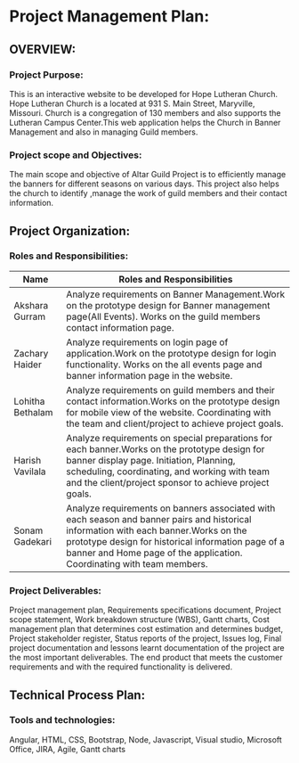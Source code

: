 # Project Management Plan:


## OVERVIEW:

### Project Purpose:
This is an interactive website to be developed for Hope Lutheran Church. Hope Lutheran Church is a located at 931 S. Main Street, Maryville, Missouri. Church  is 
a congregation of 130 members and also supports the Lutheran Campus Center.This web application helps the Church in Banner Management and also in managing Guild members.

### Project scope and Objectives:

The main scope and objective of Altar Guild Project is to efficiently manage the banners for different seasons on various days. This project also helps the church to identify ,manage the work of guild members and their contact information.


## Project Organization:

### Roles and Responsibilities:

Name|Roles and Responsibilities|
---|---|
Akshara Gurram | Analyze requirements on Banner Management.Work on the prototype design for Banner management page(All Events). Works on the guild members contact information page.
Zachary Haider | Analyze requirements on login page of application.Work on the prototype design for login functionality. Works on the all events page and banner information page in the website.
Lohitha Bethalam| Analyze requirements on guild members and their contact information.Works on the prototype design for mobile view of the website. Coordinating with the team and client/project to achieve project goals.
Harish Vavilala| Analyze requirements on special preparations for each banner.Works on the prototype design for banner display page. Initiation, Planning, scheduling, coordinating, and working with team and the client/project sponsor to achieve project goals.
Sonam Gadekari | Analyze requirements on banners associated with each season and banner pairs and historical information with each banner.Works on the prototype design for historical information page of a banner and Home page of the application. Coordinating with team members.


### Project Deliverables:
Project management plan, Requirements specifications document, Project scope statement, Work breakdown structure (WBS), Gantt charts,
Cost management plan that determines cost estimation and determines budget, Project stakeholder register, 
Status reports of the project, Issues log, Final project documentation and lessons learnt documentation of the project are the most important deliverables. 
The end product that meets the customer requirements and with the required functionality is delivered.

## Technical Process Plan:

### Tools and technologies:
Angular, HTML, CSS, Bootstrap, Node, Javascript, Visual studio, Microsoft Office, JIRA, Agile, Gantt charts

